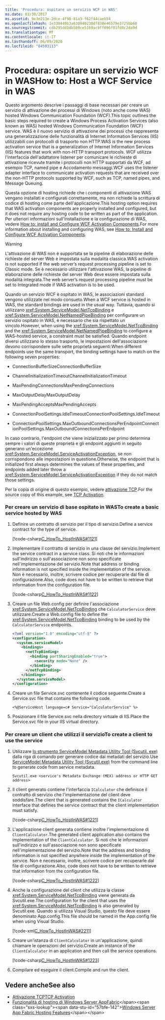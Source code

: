 ```yaml
---
title: 'Procedura: ospitare un servizio WCF in WAS'
ms.date: 03/30/2017
ms.assetid: 9e3e213e-2dce-4f98-81a3-f62f44caeb54
ms.openlocfilehash: 1e338440b3a630840230df838e46579e3725bb60
ms.sourcegitcommit: cdb295dd1db589ce5169ac9ff096f01fd0c2da9d
ms.translationtype: MT
ms.contentlocale: it-IT
ms.lasthandoff: 06/09/2020
ms.locfileid: "84593113"
---
```

# <a name="how-to-host-a-wcf-service-in-was"></a><span data-ttu-id="57bfe-102">Procedura: ospitare un servizio WCF in WAS</span><span class="sxs-lookup"><span data-stu-id="57bfe-102">How to: Host a WCF Service in WAS</span></span>
<span data-ttu-id="57bfe-103">Questo argomento descrive i passaggi di base necessari per creare un servizio di attivazione dei processi di Windows (noto anche come WAS) hosted Windows Communication Foundation (WCF).</span><span class="sxs-lookup"><span data-stu-id="57bfe-103">This topic outlines the basic steps required to create a Windows Process Activation Services (also known as WAS) hosted Windows Communication Foundation (WCF) service.</span></span> <span data-ttu-id="57bfe-104">WAS è il nuovo servizio di attivazione dei processi che rappresenta una generalizzazione delle funzionalità di Internet Information Services (IIS) utilizzabili con protocolli di trasporto non HTTP.</span><span class="sxs-lookup"><span data-stu-id="57bfe-104">WAS is the new process activation service that is a generalization of Internet Information Services (IIS) features that work with non-HTTP transport protocols.</span></span> <span data-ttu-id="57bfe-105">WCF utilizza l'interfaccia dell'adattatore listener per comunicare le richieste di attivazione ricevute tramite i protocolli non HTTP supportati da WCF, ad esempio TCP, named pipe e Accodamento messaggi.</span><span class="sxs-lookup"><span data-stu-id="57bfe-105">WCF uses the listener adapter interface to communicate activation requests that are received over the non-HTTP protocols supported by WCF, such as TCP, named pipes, and Message Queuing.</span></span>  
  
 <span data-ttu-id="57bfe-106">Questa opzione di hosting richiede che i componenti di attivazione WAS vengano installati e configurati correttamente, ma non richiede la scrittura di codice di hosting come parte dell'applicazione.</span><span class="sxs-lookup"><span data-stu-id="57bfe-106">This hosting option requires that WAS activation components are properly installed and configured, but it does not require any hosting code to be written as part of the application.</span></span> <span data-ttu-id="57bfe-107">Per ulteriori informazioni sull'installazione e la configurazione di WAS, vedere [How to: install and Configure WCF Activation Components](how-to-install-and-configure-wcf-activation-components.md).</span><span class="sxs-lookup"><span data-stu-id="57bfe-107">For more information about installing and configuring WAS, see [How to: Install and Configure WCF Activation Components](how-to-install-and-configure-wcf-activation-components.md).</span></span>  
  
> [!WARNING]
> <span data-ttu-id="57bfe-108">L'attivazione di WAS non è supportata se la pipeline di elaborazione delle richieste del server Web è impostata sulla modalità classica.</span><span class="sxs-lookup"><span data-stu-id="57bfe-108">WAS activation is not supported if the web server’s request processing pipeline is set to Classic mode.</span></span> <span data-ttu-id="57bfe-109">Se è necessario utilizzare l'attivazione WAS, la pipeline di elaborazione delle richieste del server Web deve essere impostata sulla modalità integrata.</span><span class="sxs-lookup"><span data-stu-id="57bfe-109">The web server’s request processing pipeline must be set to Integrated mode if WAS activation is to be used.</span></span>  
  
 <span data-ttu-id="57bfe-110">Quando un servizio WCF è ospitato in WAS, le associazioni standard vengono utilizzate nel modo consueto.</span><span class="sxs-lookup"><span data-stu-id="57bfe-110">When a WCF service is hosted in WAS, the standard bindings are used in the usual way.</span></span> <span data-ttu-id="57bfe-111">Tuttavia, quando si utilizzano <xref:System.ServiceModel.NetTcpBinding> e <xref:System.ServiceModel.NetNamedPipeBinding> per configurare un servizio ospitato in WAS, è necessario che sia rispettato un vincolo.</span><span class="sxs-lookup"><span data-stu-id="57bfe-111">However, when using the <xref:System.ServiceModel.NetTcpBinding> and the <xref:System.ServiceModel.NetNamedPipeBinding> to configure a WAS-hosted service, a constraint must be satisfied.</span></span> <span data-ttu-id="57bfe-112">Quando endpoint diversi utilizzano lo stesso trasporto, le impostazioni dell'associazione devono corrispondere sulle sette proprietà seguenti:</span><span class="sxs-lookup"><span data-stu-id="57bfe-112">When different endpoints use the same transport, the binding settings have to match on the following seven properties:</span></span>  
  
- <span data-ttu-id="57bfe-113">ConnectionBufferSize</span><span class="sxs-lookup"><span data-stu-id="57bfe-113">ConnectionBufferSize</span></span>  
  
- <span data-ttu-id="57bfe-114">ChannelInitializationTimeout</span><span class="sxs-lookup"><span data-stu-id="57bfe-114">ChannelInitializationTimeout</span></span>  
  
- <span data-ttu-id="57bfe-115">MaxPendingConnections</span><span class="sxs-lookup"><span data-stu-id="57bfe-115">MaxPendingConnections</span></span>  
  
- <span data-ttu-id="57bfe-116">MaxOutputDelay</span><span class="sxs-lookup"><span data-stu-id="57bfe-116">MaxOutputDelay</span></span>  
  
- <span data-ttu-id="57bfe-117">MaxPendingAccepts</span><span class="sxs-lookup"><span data-stu-id="57bfe-117">MaxPendingAccepts</span></span>  
  
- <span data-ttu-id="57bfe-118">ConnectionPoolSettings.IdleTimeout</span><span class="sxs-lookup"><span data-stu-id="57bfe-118">ConnectionPoolSettings.IdleTimeout</span></span>  
  
- <span data-ttu-id="57bfe-119">ConnectionPoolSettings.MaxOutboundConnectionsPerEndpoint</span><span class="sxs-lookup"><span data-stu-id="57bfe-119">ConnectionPoolSettings.MaxOutboundConnectionsPerEndpoint</span></span>  
  
 <span data-ttu-id="57bfe-120">In caso contrario, l'endpoint che viene inizializzato per primo determina sempre i valori di queste proprietà e gli endpoint aggiunti in seguito generano un'eccezione <xref:System.ServiceModel.ServiceActivationException>, se non corrispondono alle impostazioni in questione.</span><span class="sxs-lookup"><span data-stu-id="57bfe-120">Otherwise, the endpoint that is initialized first always determines the values of these properties, and endpoints added later throw a <xref:System.ServiceModel.ServiceActivationException> if they do not match those settings.</span></span>  
  
 <span data-ttu-id="57bfe-121">Per la copia di origine di questo esempio, vedere [attivazione TCP](../samples/tcp-activation.md).</span><span class="sxs-lookup"><span data-stu-id="57bfe-121">For the source copy of this example, see [TCP Activation](../samples/tcp-activation.md).</span></span>  
  
### <a name="to-create-a-basic-service-hosted-by-was"></a><span data-ttu-id="57bfe-122">Per creare un servizio di base ospitato in WAS</span><span class="sxs-lookup"><span data-stu-id="57bfe-122">To create a basic service hosted by WAS</span></span>  
  
1. <span data-ttu-id="57bfe-123">Definire un contratto di servizio per il tipo di servizio.</span><span class="sxs-lookup"><span data-stu-id="57bfe-123">Define a service contract for the type of service.</span></span>  
  
     [!code-csharp[C_HowTo_HostInWAS#1121](../../../../samples/snippets/csharp/VS_Snippets_CFX/c_howto_hostinwas/cs/service.cs#1121)]  
  
2. <span data-ttu-id="57bfe-124">Implementare il contratto di servizio in una classe del servizio.</span><span class="sxs-lookup"><span data-stu-id="57bfe-124">Implement the service contract in a service class.</span></span> <span data-ttu-id="57bfe-125">Si noti che le informazioni sull'indirizzo o sull'associazione non sono specificate nell'implementazione del servizio.</span><span class="sxs-lookup"><span data-stu-id="57bfe-125">Note that address or binding information is not specified inside the implementation of the service.</span></span> <span data-ttu-id="57bfe-126">Non è necessario, inoltre, scrivere codice per recuperarle dal file di configurazione.</span><span class="sxs-lookup"><span data-stu-id="57bfe-126">Also, code does not have to be written to retrieve that information from the configuration file.</span></span>  
  
     [!code-csharp[C_HowTo_HostInWAS#1122](../../../../samples/snippets/csharp/VS_Snippets_CFX/c_howto_hostinwas/cs/service.cs#1122)]  
  
3. <span data-ttu-id="57bfe-127">Creare un file Web.config per definire l'associazione <xref:System.ServiceModel.NetTcpBinding> che `CalculatorService` deve utilizzare.</span><span class="sxs-lookup"><span data-stu-id="57bfe-127">Create a Web.config file to define the <xref:System.ServiceModel.NetTcpBinding> binding to be used by the `CalculatorService` endpoints.</span></span>  
  
    ```xml  
    <?xml version="1.0" encoding="utf-8" ?>  
    <configuration>  
      <system.serviceModel>  
        <bindings>  
          <netTcpBinding>  
            <binding portSharingEnabled="true">  
              <security mode="None" />  
            </binding>  
          </netTcpBinding>  
        </bindings>  
      </system.serviceModel>  
    </configuration>  
    ```  
  
4. <span data-ttu-id="57bfe-128">Creare un file Service.svc  contenente il codice seguente.</span><span class="sxs-lookup"><span data-stu-id="57bfe-128">Create a Service.svc file that contains the following code.</span></span>  
  
   ```
   <%@ServiceHost language=c# Service="CalculatorService" %>
   ```
  
5. <span data-ttu-id="57bfe-129">Posizionare il file Service.svc nella directory virtuale di IIS.</span><span class="sxs-lookup"><span data-stu-id="57bfe-129">Place the Service.svc file in your IIS virtual directory.</span></span>  
  
### <a name="to-create-a-client-to-use-the-service"></a><span data-ttu-id="57bfe-130">Per creare un client che utilizzi il servizio</span><span class="sxs-lookup"><span data-stu-id="57bfe-130">To create a client to use the service</span></span>  
  
1. <span data-ttu-id="57bfe-131">Utilizzare [lo strumento ServiceModel Metadata Utility Tool (Svcutil. exe)](../servicemodel-metadata-utility-tool-svcutil-exe.md) dalla riga di comando per generare codice dai metadati del servizio.</span><span class="sxs-lookup"><span data-stu-id="57bfe-131">Use [ServiceModel Metadata Utility Tool (Svcutil.exe)](../servicemodel-metadata-utility-tool-svcutil-exe.md) from the command line to generate code from service metadata.</span></span>  
  
    ```console
    Svcutil.exe <service's Metadata Exchange (MEX) address or HTTP GET address>
    ```  
  
2. <span data-ttu-id="57bfe-132">Il client generato contiene l'interfaccia `ICalculator` che definisce il contratto di servizio che l'implementazione del client deve soddisfare.</span><span class="sxs-lookup"><span data-stu-id="57bfe-132">The client that is generated contains the `ICalculator` interface that defines the service contract that the client implementation must satisfy.</span></span>  
  
     [!code-csharp[C_HowTo_HostInWAS#1221](../../../../samples/snippets/csharp/VS_Snippets_CFX/c_howto_hostinwas/cs/client.cs#1221)]  
  
3. <span data-ttu-id="57bfe-133">L'applicazione client generata contiene inoltre l'implementazione di `ClientCalculator`.</span><span class="sxs-lookup"><span data-stu-id="57bfe-133">The generated client application also contains the implementation of the `ClientCalculator`.</span></span> <span data-ttu-id="57bfe-134">Si noti che le informazioni sull'indirizzo e sull'associazione non sono specificate nell'implementazione del servizio.</span><span class="sxs-lookup"><span data-stu-id="57bfe-134">Note that the address and binding information is not specified anywhere inside the implementation of the service.</span></span> <span data-ttu-id="57bfe-135">Non è necessario, inoltre, scrivere codice per recuperarle dal file di configurazione.</span><span class="sxs-lookup"><span data-stu-id="57bfe-135">Also, code does not have to be written to retrieve that information from the configuration file.</span></span>  
  
     [!code-csharp[C_HowTo_HostInWAS#1222](../../../../samples/snippets/csharp/VS_Snippets_CFX/c_howto_hostinwas/cs/client.cs#1222)]  
  
4. <span data-ttu-id="57bfe-136">Anche la configurazione del client che utilizza la classe <xref:System.ServiceModel.NetTcpBinding> viene generata da Svcutil.exe.</span><span class="sxs-lookup"><span data-stu-id="57bfe-136">The configuration for the client that uses the <xref:System.ServiceModel.NetTcpBinding> is also generated by Svcutil.exe.</span></span> <span data-ttu-id="57bfe-137">Quando si utilizza Visual Studio, questo file deve essere denominato App.config.</span><span class="sxs-lookup"><span data-stu-id="57bfe-137">This file should be named in the App.config file when using Visual Studio.</span></span>  
  
     [!code-xml[C_HowTo_HostInWAS#2211](../../../../samples/snippets/csharp/VS_Snippets_CFX/c_howto_hostinwas/common/app.config#2211)]
  
5. <span data-ttu-id="57bfe-138">Creare un'istanza di `ClientCalculator` in un'applicazione, quindi chiamare le operazioni del servizio.</span><span class="sxs-lookup"><span data-stu-id="57bfe-138">Create an instance of the `ClientCalculator` in an application and then call the service operations.</span></span>  
  
     [!code-csharp[C_HowTo_HostInWAS#1223](../../../../samples/snippets/csharp/VS_Snippets_CFX/c_howto_hostinwas/cs/client.cs#1223)]  
  
6. <span data-ttu-id="57bfe-139">Compilare ed eseguire il client.</span><span class="sxs-lookup"><span data-stu-id="57bfe-139">Compile and run the client.</span></span>  
  
## <a name="see-also"></a><span data-ttu-id="57bfe-140">Vedere anche</span><span class="sxs-lookup"><span data-stu-id="57bfe-140">See also</span></span>

- [<span data-ttu-id="57bfe-141">Attivazione TCP</span><span class="sxs-lookup"><span data-stu-id="57bfe-141">TCP Activation</span></span>](../samples/tcp-activation.md)
- <span data-ttu-id="57bfe-142">[Funzionalità di hosting di Windows Server AppFabric](https://docs.microsoft.com/previous-versions/appfabric/ee677189(v=azure.10))</span><span class="sxs-lookup"><span data-stu-id="57bfe-142">[Windows Server App Fabric Hosting Features](https://docs.microsoft.com/previous-versions/appfabric/ee677189(v=azure.10))</span></span>
